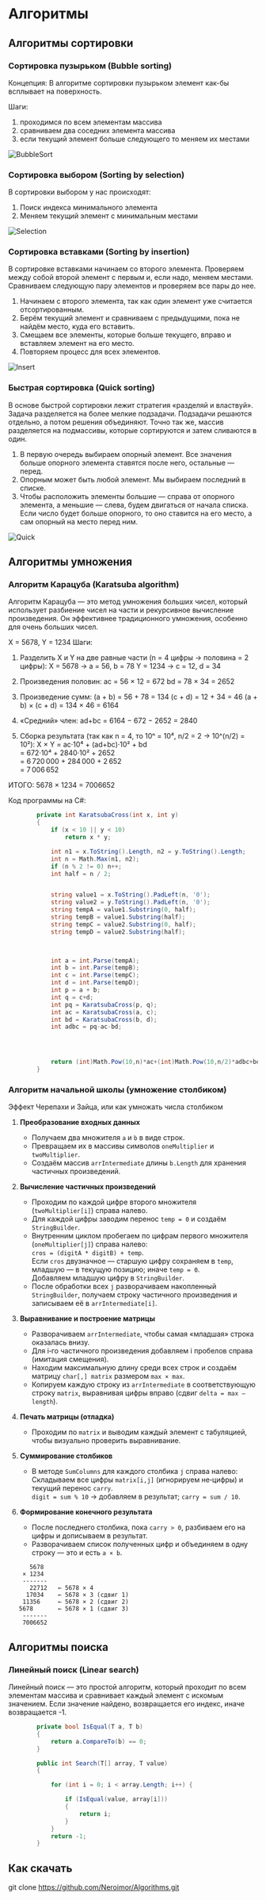 # Алгоритмы

## Алгоритмы сортировки

### Сортировка пузырьком (Bubble sorting)

Концепция: В алгоритме сортировки пузырьком элемент как-бы всплывает на поверхность.

Шаги:
1) проходимся по всем элементам массива
2) сравниваем два соседних элемента массива
3) если текущий элемент больше следующего то меняем их местами

![BubbleSort](https://github.com/user-attachments/assets/b69bbc0e-a1a0-4423-ad72-c39896c630d5)


### Сортировка выбором (Sorting by selection)

В сортировки выбором у нас происходят:
1) Поиск индекса минимального элемента
2) Меняем текущий элемент с минимальным местами


![Selection](https://github.com/user-attachments/assets/e8bfe643-193c-4175-ad0c-eda6037548ef)


### Сортировка вставками (Sorting by insertion)

В сортировке вставками начинаем со второго элемента. Проверяем между собой второй элемент с первым и, если надо, меняем местами. Сравниваем следующую пару элементов и проверяем все пары до нее.

1) Начинаем с второго элемента, так как один элемент уже считается отсортированным. 
2) Берём текущий элемент и сравниваем с предыдущими, пока не найдём место, куда его вставить.
3) Смещаем все элементы, которые больше текущего, вправо и вставляем элемент на его место.
4) Повторяем процесс для всех элементов.

![Insert](https://github.com/user-attachments/assets/5fbab5ee-1094-4080-b30e-129b007e66be)

### Быстрая сортировка (Quick sorting)
В основе быстрой сортировки лежит стратегия «разделяй и властвуй». Задача разделяется на более мелкие подзадачи. Подзадачи решаются отдельно, а потом решения объединяют. Точно так же, массив разделяется на подмассивы, которые сортируются и затем сливаются в один.

1) В первую очередь выбираем опорный элемент. Все значения больше опорного элемента ставятся после него, остальные — перед.
2) Опорным может быть любой элемент. Мы выбираем последний в списке.
3) Чтобы расположить элементы большие — справа от опорного элемента, а меньшие — слева, будем двигаться от начала списка. Если число будет больше опорного, то оно ставится на его место, а сам опорный на место перед ним.

![Quick](https://github.com/user-attachments/assets/6d1d9623-28bb-450b-a14e-d4c14c6ed7f2)




## Алгоритмы умножения


### Алгоритм Карацуба (Karatsuba algorithm)

Алгоритм Карацуба — это метод умножения больших чисел, который использует разбиение чисел на части и рекурсивное вычисление произведения. Он эффективнее традиционного умножения, особенно для очень больших чисел.

X = 5678, Y = 1234
Шаги: 
1) Разделить X и Y на две равные части (n = 4 цифры → половина = 2 цифры):
   X = 5678  →  a = 56, b = 78
   Y = 1234  →  c = 12, d = 34

2) Произведения половин:
   ac = 56 × 12 = 672
   bd = 78 × 34 = 2652

3) Произведение сумм:
   (a + b) = 56 + 78 = 134
   (c + d) = 12 + 34 = 46
   (a + b) × (c + d) = 134 × 46 = 6164

4) «Средний» член:
   ad+bc = 6164 − 672 − 2652 = 2840

5) Сборка результата (так как n = 4, то 10ⁿ = 10⁴, n/2 = 2 → 10^(n/2) = 10²):
   X × Y = ac·10⁴ + (ad+bc)·10² + bd  
         = 672·10⁴ + 2840·10² + 2652  
         = 6 720 000 + 284 000 + 2 652  
         = 7 006 652

ИТОГО: 5678 × 1234 = 7006652

Код программы на C#:
```csharp
        private int KaratsubaCross(int x, int y)
        {
            if (x < 10 || y < 10)
                return x * y;

            int n1 = x.ToString().Length, n2 = y.ToString().Length;
            int n = Math.Max(n1, n2);
            if (n % 2 != 0) n++;
            int half = n / 2;


            string value1 = x.ToString().PadLeft(n, '0');
            string value2 = y.ToString().PadLeft(n, '0');
            string tempA = value1.Substring(0, half);
            string tempB = value1.Substring(half);
            string tempC = value2.Substring(0, half);
            string tempD = value2.Substring(half);
    


            int a = int.Parse(tempA);
            int b = int.Parse(tempB);
            int c = int.Parse(tempC);
            int d = int.Parse(tempD);
            int p = a + b;
            int q = c+d;
            int pq = KaratsubaCross(p, q);
            int ac = KaratsubaCross(a, c);
            int bd = KaratsubaCross(b, d);
            int adbc = pq-ac-bd;




            return (int)Math.Pow(10,n)*ac+(int)Math.Pow(10,n/2)*adbc+bd;
        }
```

### Алгоритм начальной школы (умножение столбиком)

Эффект Черепахи и Зайца, или как умножать числа столбиком

1. **Преобразование входных данных**  
   - Получаем два множителя `a` и `b` в виде строк.  
   - Превращаем их в массивы символов `oneMultiplier` и `twoMultiplier`.  
   - Создаём массив `arrIntermediate` длины `b.Length` для хранения частичных произведений.

2. **Вычисление частичных произведений**  
   - Проходим по каждой цифре второго множителя (`twoMultiplier[i]`) справа налево.  
   - Для каждой цифры заводим перенос `temp = 0` и создаём `StringBuilder`.  
   - Внутренним циклом пробегаем по цифрам первого множителя (`oneMultiplier[j]`) справа налево:  
      `cros = (digitA * digitB) + temp`.  
      Если `cros` двузначное — старшую цифру сохраняем в `temp`, младшую — в текущую позицию; иначе `temp = 0`.  
      Добавляем младшую цифру в `StringBuilder`.  
   - После обработки всех `j` разворачиваем накопленный `StringBuilder`, получаем строку частичного произведения и записываем её в `arrIntermediate[i]`.

3. **Выравнивание и построение матрицы**  
   - Разворачиваем `arrIntermediate`, чтобы самая «младшая» строка оказалась внизу.  
   - Для i‑го частичного произведения добавляем i пробелов справа (имитация смещения).  
   - Находим максимальную длину среди всех строк и создаём матрицу `char[,] matrix` размером `max × max`.  
   - Копируем каждую строку из `arrIntermediate` в соответствующую строку `matrix`, выравнивая цифры вправо (сдвиг `delta = max – length`).

4. **Печать матрицы (отладка)**  
   - Проходим по `matrix` и выводим каждый элемент с табуляцией, чтобы визуально проверить выравнивание.

5. **Суммирование столбиков**  
   - В методе `SumColumns` для каждого столбика `j` справа налево:  
      Складываем все цифры `matrix[i,j]` (игнорируем не‑цифры) и текущий перенос `carry`.  
      `digit = sum % 10` → добавляем в результат; `carry = sum / 10`.

6. **Формирование конечного результата**  
   - После последнего столбика, пока `carry > 0`, разбиваем его на цифры и дописываем в результат.  
   - Разворачиваем список полученных цифр и объединяем в одну строку — это и есть `a × b`.

```
      5678
    × 1234
    -------
      22712   ← 5678 × 4
     17034    ← 5678 × 3 (сдвиг 1)
    11356     ← 5678 × 2 (сдвиг 2)
   5678       ← 5678 × 1 (сдвиг 3)
    -------
    7006652
```


## Алгоритмы поиска

### Линейный поиск (Linear search)
Линейный поиск — это простой алгоритм, который проходит по всем элементам массива и сравнивает каждый элемент с искомым значением. Если значение найдено, возвращается его индекс, иначе возвращается -1.

```csharp
        private bool IsEqual(T a, T b)
        {
            return a.CompareTo(b) == 0;
        }

        public int Search(T[] array, T value)
        {

            for (int i = 0; i < array.Length; i++) {

                if (IsEqual(value, array[i]))
                {
                    return i;
                }
            }
            return -1;
        }
```

## Как скачать

git clone https://github.com/Neroimor/Algorithms.git


